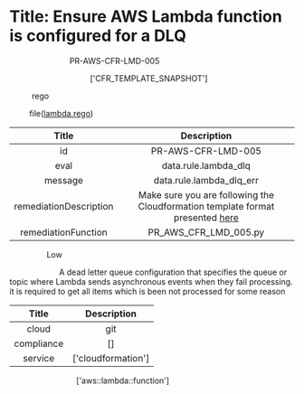 



# Title: Ensure AWS Lambda function is configured for a DLQ


***<font color="white">Master Test Id:</font>*** PR-AWS-CFR-LMD-005

***<font color="white">Master Snapshot Id:</font>*** ['CFR_TEMPLATE_SNAPSHOT']

***<font color="white">type:</font>*** rego

***<font color="white">rule:</font>*** file([lambda.rego])  
  
  
  
  

|Title|Description|
| :---: | :---: |
|id|PR-AWS-CFR-LMD-005|
|eval|data.rule.lambda_dlq|
|message|data.rule.lambda_dlq_err|
|remediationDescription|Make sure you are following the Cloudformation template format presented <a href='https://docs.aws.amazon.com/AWSCloudFormation/latest/UserGuide/aws-resource-lambda-function.html#cfn-lambda-function-deadletterconfig' target='_blank'>here</a>|
|remediationFunction|PR_AWS_CFR_LMD_005.py|


***<font color="white">Severity:</font>*** Low

***<font color="white">Description:</font>*** A dead letter queue configuration that specifies the queue or topic where Lambda sends asynchronous events when they fail processing. it is required to get all items which is been not processed for some reason  
  
  

|Title|Description|
| :---: | :---: |
|cloud|git|
|compliance|[]|
|service|['cloudformation']|


***<font color="white">Resource Types:</font>*** ['aws::lambda::function']


[lambda.rego]: https://github.com/prancer-io/prancer-compliance-test/tree/master/aws/iac/lambda.rego
